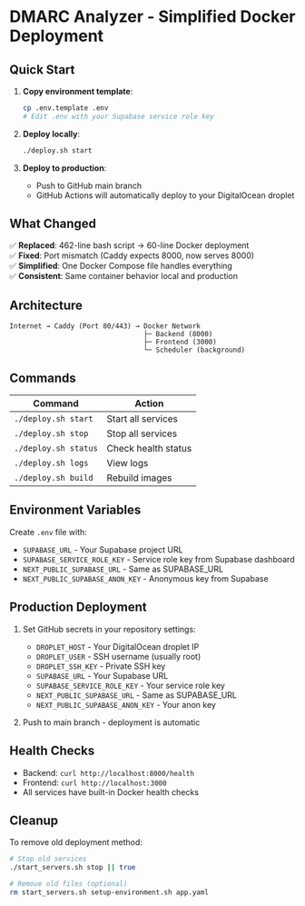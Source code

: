 # DMARC Analyzer - Simplified Docker Deployment

## Quick Start

1. **Copy environment template**:
   ```bash
   cp .env.template .env
   # Edit .env with your Supabase service role key
   ```

2. **Deploy locally**:
   ```bash
   ./deploy.sh start
   ```

3. **Deploy to production**:
   - Push to GitHub main branch
   - GitHub Actions will automatically deploy to your DigitalOcean droplet

## What Changed

✅ **Replaced**: 462-line bash script → 60-line Docker deployment  
✅ **Fixed**: Port mismatch (Caddy expects 8000, now serves 8000)  
✅ **Simplified**: One Docker Compose file handles everything  
✅ **Consistent**: Same container behavior local and production  

## Architecture

```
Internet → Caddy (Port 80/443) → Docker Network
                                 ├─ Backend (8000)
                                 ├─ Frontend (3000) 
                                 └─ Scheduler (background)
```

## Commands

| Command | Action |
|---------|---------|
| `./deploy.sh start` | Start all services |
| `./deploy.sh stop` | Stop all services |
| `./deploy.sh status` | Check health status |
| `./deploy.sh logs` | View logs |
| `./deploy.sh build` | Rebuild images |

## Environment Variables

Create `.env` file with:
- `SUPABASE_URL` - Your Supabase project URL
- `SUPABASE_SERVICE_ROLE_KEY` - Service role key from Supabase dashboard
- `NEXT_PUBLIC_SUPABASE_URL` - Same as SUPABASE_URL
- `NEXT_PUBLIC_SUPABASE_ANON_KEY` - Anonymous key from Supabase

## Production Deployment

1. Set GitHub secrets in your repository settings:
   - `DROPLET_HOST` - Your DigitalOcean droplet IP
   - `DROPLET_USER` - SSH username (usually root)
   - `DROPLET_SSH_KEY` - Private SSH key
   - `SUPABASE_URL` - Your Supabase URL
   - `SUPABASE_SERVICE_ROLE_KEY` - Your service role key
   - `NEXT_PUBLIC_SUPABASE_URL` - Same as SUPABASE_URL
   - `NEXT_PUBLIC_SUPABASE_ANON_KEY` - Your anon key

2. Push to main branch - deployment is automatic

## Health Checks

- Backend: `curl http://localhost:8000/health`
- Frontend: `curl http://localhost:3000`
- All services have built-in Docker health checks

## Cleanup

To remove old deployment method:
```bash
# Stop old services
./start_servers.sh stop || true

# Remove old files (optional)
rm start_servers.sh setup-environment.sh app.yaml
``` 